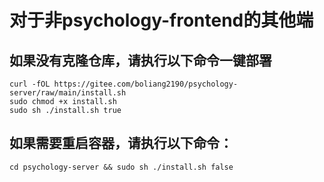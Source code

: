 # 对于非psychology-frontend的其他端
## 如果没有克隆仓库，请执行以下命令一键部署
```
curl -fOL https://gitee.com/boliang2190/psychology-server/raw/main/install.sh
sudo chmod +x install.sh
sudo sh ./install.sh true
```
## 如果需要重启容器，请执行以下命令：
```
cd psychology-server && sudo sh ./install.sh false
```